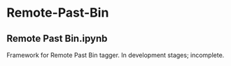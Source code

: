 # Remote-Past-Bin

## Remote Past Bin.ipynb
Framework for Remote Past Bin tagger. In development stages; incomplete.
